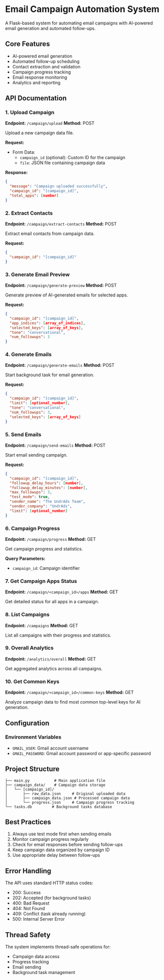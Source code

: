 # Email Campaign Automation System

A Flask-based system for automating email campaigns with AI-powered email generation and automated follow-ups.

## Core Features

- AI-powered email generation
- Automated follow-up scheduling
- Contact extraction and validation
- Campaign progress tracking
- Email response monitoring
- Analytics and reporting

## API Documentation

### 1. Upload Campaign
**Endpoint:** `/campaign/upload`
**Method:** POST

Upload a new campaign data file.

**Request:**
- Form Data:
  - `campaign_id` (optional): Custom ID for the campaign
  - `file`: JSON file containing campaign data

**Response:**
```json
{
  "message": "Campaign uploaded successfully",
  "campaign_id": "[campaign_id]",
  "total_apps": [number]
}
```

### 2. Extract Contacts
**Endpoint:** `/campaign/extract-contacts`
**Method:** POST

Extract email contacts from campaign data.

**Request:**
```json
{
  "campaign_id": "[campaign_id]"
}
```

### 3. Generate Email Preview
**Endpoint:** `/campaign/generate-preview`
**Method:** POST

Generate preview of AI-generated emails for selected apps.

**Request:**
```json
{
  "campaign_id": "[campaign_id]",
  "app_indices": [array_of_indices],
  "selected_keys": [array_of_keys],
  "tone": "conversational",
  "num_followups": 3
}
```

### 4. Generate Emails
**Endpoint:** `/campaign/generate-emails`
**Method:** POST

Start background task for email generation.

**Request:**
```json
{
  "campaign_id": "[campaign_id]",
  "limit": [optional_number],
  "tone": "conversational",
  "num_followups": 3,
  "selected_keys": [array_of_keys]
}
```

### 5. Send Emails
**Endpoint:** `/campaign/send-emails`
**Method:** POST

Start email sending campaign.

**Request:**
```json
{
  "campaign_id": "[campaign_id]",
  "followup_delay_hours": [number],
  "followup_delay_minutes": [number],
  "max_followups": 3,
  "test_mode": true,
  "sender_name": "The UndrAds Team",
  "sender_company": "UndrAds",
  "limit": [optional_number]
}
```

### 6. Campaign Progress
**Endpoint:** `/campaign/progress`
**Method:** GET

Get campaign progress and statistics.

**Query Parameters:**
- `campaign_id`: Campaign identifier

### 7. Get Campaign Apps Status
**Endpoint:** `/campaign/<campaign_id>/apps`
**Method:** GET

Get detailed status for all apps in a campaign.

### 8. List Campaigns
**Endpoint:** `/campaigns`
**Method:** GET

List all campaigns with their progress and statistics.

### 9. Overall Analytics
**Endpoint:** `/analytics/overall`
**Method:** GET

Get aggregated analytics across all campaigns.

### 10. Get Common Keys
**Endpoint:** `/campaign/<campaign_id>/common-keys`
**Method:** GET

Analyze campaign data to find most common top-level keys for AI generation.

## Configuration

### Environment Variables

- `GMAIL_USER`: Gmail account username
- `GMAIL_PASSWORD`: Gmail account password or app-specific password

## Project Structure

```
├── main.py           # Main application file
├── campaign_data/    # Campaign data storage
│   └── [campaign_id]/
│       ├── raw_data.json     # Original uploaded data
│       ├── campaign_data.json # Processed campaign data
│       └── progress.json     # Campaign progress tracking
└── tasks.db         # Background tasks database
```

## Best Practices

1. Always use test mode first when sending emails
2. Monitor campaign progress regularly
3. Check for email responses before sending follow-ups
4. Keep campaign data organized by campaign ID
5. Use appropriate delay between follow-ups

## Error Handling

The API uses standard HTTP status codes:
- 200: Success
- 202: Accepted (for background tasks)
- 400: Bad Request
- 404: Not Found
- 409: Conflict (task already running)
- 500: Internal Server Error

## Thread Safety

The system implements thread-safe operations for:
- Campaign data access
- Progress tracking
- Email sending
- Background task management